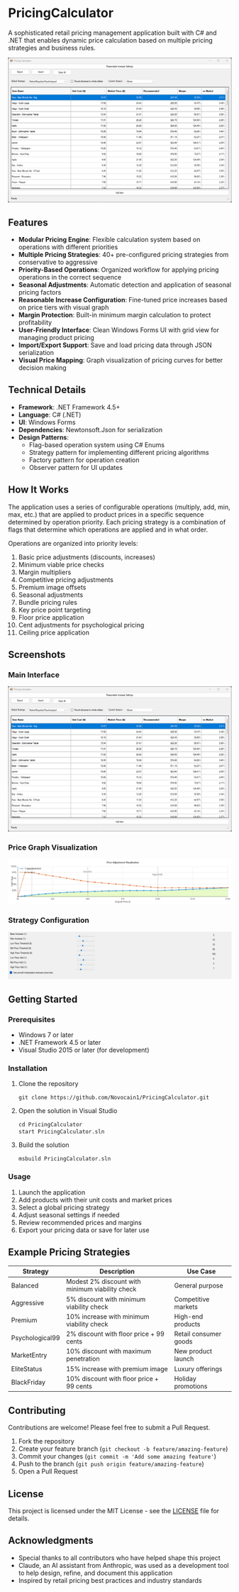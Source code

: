 # PricingCalculator

A sophisticated retail pricing management application built with C# and .NET that enables dynamic price calculation based on multiple pricing strategies and business rules.

![PricingCalculator Screenshot](screenshots/main-interface.png)

## Features

- **Modular Pricing Engine**: Flexible calculation system based on operations with different priorities
- **Multiple Pricing Strategies**: 40+ pre-configured pricing strategies from conservative to aggressive
- **Priority-Based Operations**: Organized workflow for applying pricing operations in the correct sequence
- **Seasonal Adjustments**: Automatic detection and application of seasonal pricing factors
- **Reasonable Increase Configuration**: Fine-tuned price increases based on price tiers with visual graph
- **Margin Protection**: Built-in minimum margin calculation to protect profitability
- **User-Friendly Interface**: Clean Windows Forms UI with grid view for managing product pricing
- **Import/Export Support**: Save and load pricing data through JSON serialization
- **Visual Price Mapping**: Graph visualization of pricing curves for better decision making

## Technical Details

- **Framework**: .NET Framework 4.5+
- **Language**: C# (.NET)
- **UI**: Windows Forms
- **Dependencies**: Newtonsoft.Json for serialization
- **Design Patterns**: 
  - Flag-based operation system using C# Enums
  - Strategy pattern for implementing different pricing algorithms
  - Factory pattern for operation creation
  - Observer pattern for UI updates

## How It Works

The application uses a series of configurable operations (multiply, add, min, max, etc.) that are applied to product prices in a specific sequence determined by operation priority. Each pricing strategy is a combination of flags that determine which operations are applied and in what order.

Operations are organized into priority levels:
1. Basic price adjustments (discounts, increases)
2. Minimum viable price checks
3. Margin multipliers
4. Competitive pricing adjustments
5. Premium image offsets
6. Seasonal adjustments
7. Bundle pricing rules
8. Key price point targeting
9. Floor price application
10. Cent adjustments for psychological pricing
11. Ceiling price application

## Screenshots

### Main Interface
![Main Interface](screenshots/main-interface.png)

### Price Graph Visualization
![Price Graph](screenshots/price-graph.png)

### Strategy Configuration
![Strategy Configuration](screenshots/strategy-config.png)

## Getting Started

### Prerequisites
- Windows 7 or later
- .NET Framework 4.5 or later
- Visual Studio 2015 or later (for development)

### Installation
1. Clone the repository
   ```
   git clone https://github.com/Novocain1/PricingCalculator.git
   ```
2. Open the solution in Visual Studio
   ```
   cd PricingCalculator
   start PricingCalculator.sln
   ```
3. Build the solution
   ```
   msbuild PricingCalculator.sln
   ```

### Usage
1. Launch the application
2. Add products with their unit costs and market prices
3. Select a global pricing strategy
4. Adjust seasonal settings if needed
5. Review recommended prices and margins
6. Export your pricing data or save for later use

## Example Pricing Strategies

| Strategy | Description | Use Case |
|----------|-------------|----------|
| Balanced | Modest 2% discount with minimum viability check | General purpose |
| Aggressive | 5% discount with minimum viability check | Competitive markets |
| Premium | 10% increase with minimum viability check | High-end products |
| Psychological99 | 2% discount with floor price + 99 cents | Retail consumer goods |
| MarketEntry | 10% discount with maximum penetration | New product launch |
| EliteStatus | 15% increase with premium image | Luxury offerings |
| BlackFriday | 10% discount with floor price + 99 cents | Holiday promotions |

## Contributing

Contributions are welcome! Please feel free to submit a Pull Request.

1. Fork the repository
2. Create your feature branch (`git checkout -b feature/amazing-feature`)
3. Commit your changes (`git commit -m 'Add some amazing feature'`)
4. Push to the branch (`git push origin feature/amazing-feature`)
5. Open a Pull Request

## License

This project is licensed under the MIT License - see the [LICENSE](LICENSE) file for details.

## Acknowledgments

- Special thanks to all contributors who have helped shape this project
- Claude, an AI assistant from Anthropic, was used as a development tool to help design, refine, and document this application
- Inspired by retail pricing best practices and industry standards
